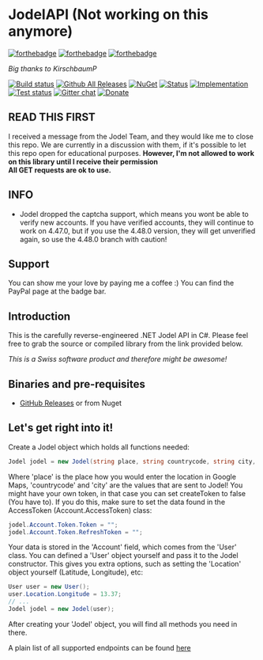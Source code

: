 # JodelAPI (Not working on this anymore)
[![forthebadge](http://forthebadge.com/images/badges/built-with-swag.svg)](http://forthebadge.com)
[![forthebadge](http://forthebadge.com/images/badges/gluten-free.svg)](http://forthebadge.com)
[![forthebadge](http://forthebadge.com/images/badges/certified-snoop-lion.svg)](http://forthebadge.com)

*Big thanks to KirschbaumP*

[![Build status](https://ci.appveyor.com/api/projects/status/2dx3f591ubmp978t?svg=true)](https://ci.appveyor.com/project/ioncodes/jodelapi)
[![Github All Releases](https://img.shields.io/github/downloads/ioncodes/JodelAPI/total.svg)](https://github.com/ioncodes/JodelAPI/releases)
[![NuGet](https://img.shields.io/nuget/v/JodelAPI.svg)](https://www.nuget.org/packages/JodelAPI/)
[![Status](https://img.shields.io/badge/api-working-brightgreen.svg)]()
[![Implementation](https://img.shields.io/badge/api--version-4.47.0-brightgreen.svg)]()
[![Test status](http://teststatusbadge.azurewebsites.net/api/status/ioncodes/jodelapi)](https://ci.appveyor.com/project/ioncodes/jodelapi)
[![Gitter chat](https://badges.gitter.im/ioncodes/JodelAPI.svg)](https://gitter.im/JodelAPI/Lobby?utm_source=share-link&utm_medium=link&utm_campaign=share-link)
[![Donate](https://img.shields.io/badge/Donate-PayPal-green.svg)](https://www.paypal.com/cgi-bin/webscr?cmd=_s-xclick&hosted_button_id=4JTJ7KE332VBE)

## READ THIS FIRST

I received a message from the Jodel Team, and they would like me to close this repo. We are currently in a discussion with them, if it's possible to let this repo open for educational purposes.
**However, I'm not allowed to work on this library until I receive their permission**  
**All GET requests are ok to use.**

## INFO

* Jodel dropped the captcha support, which means you wont be able to verify new accounts. If you have verified accounts, they will continue to work on 4.47.0, but if you use the 4.48.0 version, they will get unverified again, so use the 4.48.0 branch with caution!

## Support

You can show me your love by paying me a coffee :) You can find the PayPal page at the badge bar.

## Introduction

This is the carefully reverse-engineered .NET Jodel API in C#. Please feel free to grab the source or compiled library from the link provided below.

*This is a Swiss software product and therefore might be awesome!*

## Binaries and pre-requisites
* [GitHub Releases](https://github.com/ioncodes/JodelAPI/releases) or from Nuget

## Let's get right into it!
Create a Jodel object which holds all functions needed:
```cs
Jodel jodel = new Jodel(string place, string countrycode, string city, bool createToken = false); // YOU HAVE TO SET YOUR OWN TOKEN
```
Where 'place' is the place how you would enter the location in Google Maps, 'countrycode' and 'city' are the values that are sent to Jodel! You might have your own token, in that case you can set createToken to false (You have to). If you do this, make sure to set the data found in the AccessToken (Account.AccessToken) class:
```cs
jodel.Account.Token.Token = "";
jodel.Account.Token.RefreshToken = "";
```

Your data is stored in the 'Account' field, which comes from the 'User' class. You can defined a 'User' object yourself and pass it to the Jodel constructor. This gives you extra options, such as setting the 'Location' object yourself (Latitude, Longitude), etc:
```cs
User user = new User();
user.Location.Longitude = 13.37;
// ...
Jodel jodel = new Jodel(user);
```

After creating your 'Jodel' object, you will find all methods you need in there.

A plain list of all supported endpoints can be found [here](https://github.com/ioncodes/JodelAPI/blob/master/JodelAPI/JodelAPI/Internal/Links.cs)
